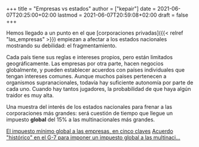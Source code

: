 +++
title = "Empresas vs estados"
author = ["kepair"]
date = 2021-06-07T20:25:00+02:00
lastmod = 2021-06-07T20:59:08+02:00
draft = false
+++

Hemos llegado a un punto en el que [corporaciones privadas]({{< relref "las_empresas" >}}) empiezan a afectar a los estados nacionales mostrando su debilidad: el fragmentamiento.

Cada país tiene sus reglas e intereses propios, pero están limitados geográficamente. Las empresas por otra parte, hacen negocios globalmente, y pueden establecer acuerdos con países individuales que tengan intereses comunes. Aunque muchos paises pertenecen a organismos supranacionales, todavía hay suficiente autonomía por parte de cada uno. Cuando hay tantos jugadores, la probabilidad de que haya algún traidor es muy alta.

Una muestra del interés de los estados nacionales para frenar a las corporaciones más grandes: será cuestión de tiempo que llegue un impuesto **global** del 15% a las multinacionales más grandes.

[El impuesto mínimo global a las empresas, en cinco claves](https://www.elperiodico.com/es/economia/20210605/claves-impuesto-minimo-global-empresas-11796879)
[Acuerdo "histórico" en el G-7 para imponer un impuesto global a las multinaci...](https://www.elperiodico.com/es/economia/20210605/g-7-acuerda-impuesto-minimo-global-g7-11796674)